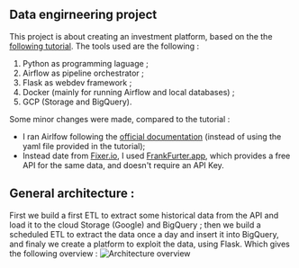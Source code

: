 ## Data engirneering project
This project is about creating an investment platform, based on the the [following tutorial](https://towardsdev.com/data-engineering-project-creating-an-investing-platform-part-1-e777b5bd27cd).
The tools used are the following : 

1. Python as programming laguage ;
2. Airflow as pipeline orchestrator ;
3. Flask as webdev framework ;
4. Docker (mainly for running Airflow and local databases) ;
5. GCP (Storage and BigQuery).

Some minor changes were made, compared to the tutorial :
- I ran Airlfow following the [official documentation](https://airflow.apache.org/docs/apache-airflow/stable/howto/docker-compose/index.html) (instead of using the yaml file provided in the tutorial);
- Instead date from [Fixer.io](https://fixer.io/), I used [FrankFurter.app](https://www.frankfurter.app/), which provides a free API for the same data, and doesn't require an API Key.

## General architecture :
First we build a first ETL to extract some historical data from the API and load it to the cloud Storage (Google) and BigQuery ; then we build a scheduled ETL to extract the data once a day and insert it into BigQuery, and finaly we create a platform to exploit the data, using Flask. Which gives the following overview :
![Architecture overview](general_architecture.png)

